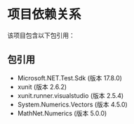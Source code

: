 # 项目依赖关系

该项目包含以下包引用：

## 包引用
- Microsoft.NET.Test.Sdk (版本 17.8.0)
- xunit (版本 2.6.2)
- xunit.runner.visualstudio (版本 2.5.4)
- System.Numerics.Vectors (版本 4.5.0)
- MathNet.Numerics (版本 5.0.0)